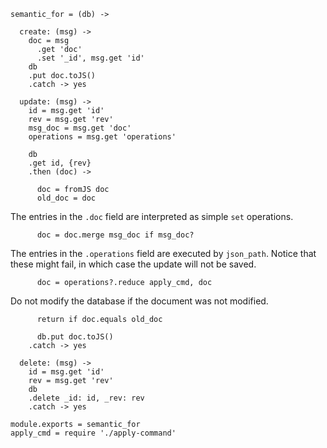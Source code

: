     semantic_for = (db) ->

      create: (msg) ->
        doc = msg
          .get 'doc'
          .set '_id', msg.get 'id'
        db
        .put doc.toJS()
        .catch -> yes

      update: (msg) ->
        id = msg.get 'id'
        rev = msg.get 'rev'
        msg_doc = msg.get 'doc'
        operations = msg.get 'operations'

        db
        .get id, {rev}
        .then (doc) ->

          doc = fromJS doc
          old_doc = doc

The entries in the `.doc` field are interpreted as simple `set` operations.

          doc = doc.merge msg_doc if msg_doc?

The entries in the `.operations` field are executed by `json_path`.
Notice that these might fail, in which case the update will not be saved.

          doc = operations?.reduce apply_cmd, doc

Do not modify the database if the document was not modified.

          return if doc.equals old_doc

          db.put doc.toJS()
        .catch -> yes

      delete: (msg) ->
        id = msg.get 'id'
        rev = msg.get 'rev'
        db
        .delete _id: id, _rev: rev
        .catch -> yes

    module.exports = semantic_for
    apply_cmd = require './apply-command'
